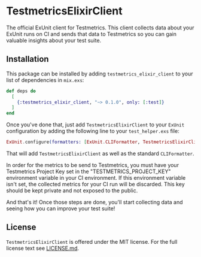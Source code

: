 # TestmetricsElixirClient

The official ExUnit client for Testmetrics. This client collects data about your
ExUnit runs on CI and sends that data to Testmetrics so you can gain valuable
insights about your test suite.

## Installation

This package can be installed by adding `testmetrics_elixir_client` to your list
of dependencies in `mix.exs`:

```elixir
def deps do
  [
    {:testmetrics_elixir_client, "~> 0.1.0", only: [:test]}
  ]
end
```

Once you've done that, just add `TestmetricsElixirClient` to your `ExUnit`
configuration by adding the following line to your `test_helper.exs` file:

```elixir
ExUnit.configure(formatters: [ExUnit.CLIFormatter, TestmetricsElixirClient])
```

That will add `TestmetricsElixirClient` as well as the standard `CLIFormatter`.

In order for the metrics to be send to Testmetrics, you must have your
Testmetrics Project Key set in the "TESTMETRICS_PROJECT_KEY" environment
variable in your CI environment. If this environment variable isn't set, the
collected metrics for your CI run will be discarded. This key should be kept
private and not exposed to the public.

And that's it! Once those steps are done, you'll start collecting data and
seeing how you can improve your test suite!

## License

`TestmetricsElixirClient` is offered under the MIT license. For the full license
text see [LICENSE.md](https://github.com/testmetrics/testmetrics_elixir_client/blob/master/LICENSE.md).
